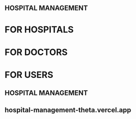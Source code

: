## HOSPITAL MANAGEMENT
  # FOR HOSPITALS
  # FOR DOCTORS
  # FOR USERS
## HOSPITAL MANAGEMENT

## hospital-management-theta.vercel.app
